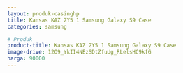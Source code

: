 ```yaml
---
layout: produk-casinghp
title: Kansas KAZ 2Y5 1 Samsung Galaxy S9 Case
categories: samsung

# Produk
product-title: Kansas KAZ 2Y5 1 Samsung Galaxy S9 Case
image-drive: 12O9_YkII4NEzSDtZfuUg_RLelsHC9kfG
harga: 90000
---
```

